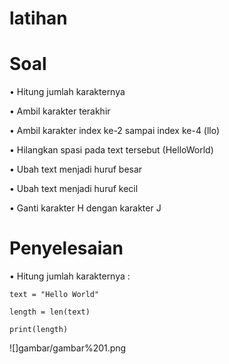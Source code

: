 # latihan 

# Soal

• Hitung jumlah karakternya

• Ambil karakter terakhir

• Ambil karakter index ke-2 sampai index ke-4 (llo)

• Hilangkan spasi pada text tersebut (HelloWorld)

• Ubah text menjadi huruf besar

• Ubah text menjadi huruf kecil

• Ganti karakter H dengan karakter J

# Penyelesaian

• Hitung jumlah karakternya :

    text = "Hello World"
    
    length = len(text)
    
    print(length)
   
   ![]gambar/gambar%201.png

